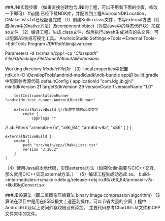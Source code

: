 ###JNI实现步骤
（如果直接创建包含JNI的工程，可以不用看下面的步骤，修改一下即可）
#前提:已经下载NDK库，并配置到工程AndroidNDKLocation，CMakeLists.txt已经配置完成
（1）创建Kotlin class文件，书写external方法（对应Java中的native方法）及component object（对应Java中的静态代码块）加载so文件
（2）编译工程，生成.class文件，然后执行Javah生成对应的头文件，可以配置AS生成可视化工具。
AndroidStudio Settings->Tools->External Tools->EditTools
Program
$JDKPath$\bin\javah.exe

Parameters
-d src/main/cpp/ -cp "$Classpath$" $FileFQPackage$.$FileNameWithoutAllExtensions$

Working directory
$ModuleFileDir$
（3）local.properties中配置ndk.dir=D\:\\DevelopTools\\android-studio\\sdk\\ndk-bundle
app的 build.gradle中配置参考源代码
    defaultConfig {
        applicationId "com.ldg.jbigjni"
        minSdkVersion 21
        targetSdkVersion 29
        versionCode 1
        versionName "1.0"

        testInstrumentationRunner "androidx.test.runner.AndroidJUnitRunner"

        externalNativeBuild {//配置生成的so库类型
            cmake {
                cppFlags ""
//                abiFilters "armeabi-v7a", "x86_64", "arm64-v8a", "x86"
            }
        }
    }

    externalNativeBuild {
        cmake {
            path "src/main/cpp/CMakeLists.txt"
            version "3.10.2"
        }
    }


（4）使用Java的本地代码，实现external方法（如果Kotlin需要与C/C++交互，那么就用C/C++实现external方法。）
（5）编译工程生成动态库.so。
build->intermediates->cmake->debug/release->obj->x86/x86_64/armeabi-v7a->libJBigConvert.so


###JBIG算法（即二值图像压缩算法 binary image compression algorithm）
该算法在项目中是用在8583报文上送签名操作，可以节省大量的空间
工程中Android6.0及以上访问外存权限没有添加。
主要代码参考CharUtils.kt文件和CPP文件夹中的文件。




